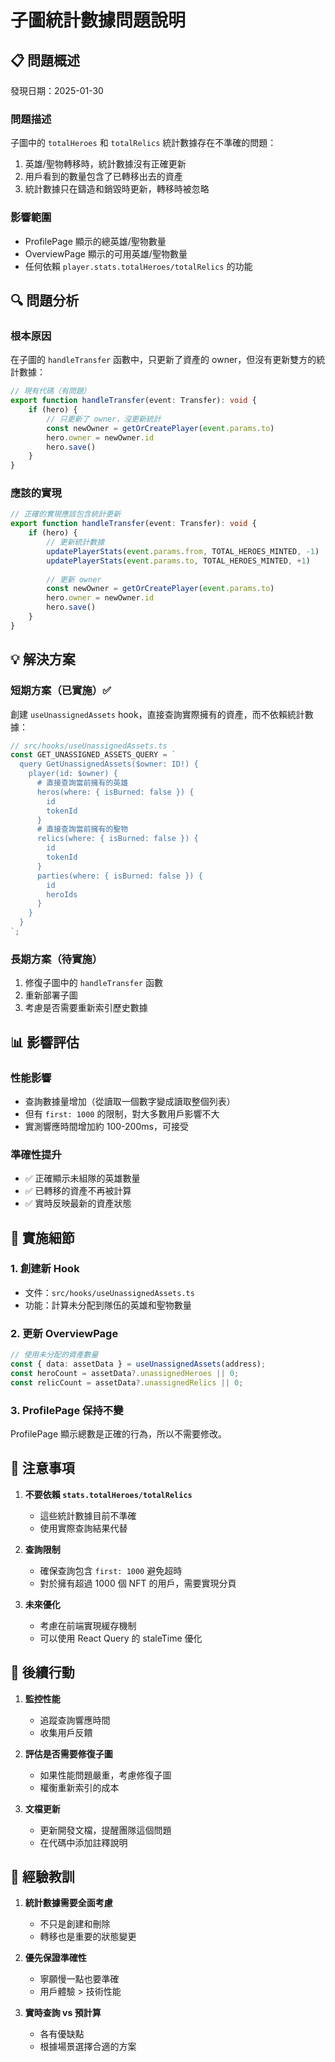 # 子圖統計數據問題說明

## 📋 問題概述

發現日期：2025-01-30

### 問題描述
子圖中的 `totalHeroes` 和 `totalRelics` 統計數據存在不準確的問題：
1. 英雄/聖物轉移時，統計數據沒有正確更新
2. 用戶看到的數量包含了已轉移出去的資產
3. 統計數據只在鑄造和銷毀時更新，轉移時被忽略

### 影響範圍
- ProfilePage 顯示的總英雄/聖物數量
- OverviewPage 顯示的可用英雄/聖物數量
- 任何依賴 `player.stats.totalHeroes/totalRelics` 的功能

## 🔍 問題分析

### 根本原因
在子圖的 `handleTransfer` 函數中，只更新了資產的 owner，但沒有更新雙方的統計數據：

```typescript
// 現有代碼（有問題）
export function handleTransfer(event: Transfer): void {
    if (hero) {
        // 只更新了 owner，沒更新統計
        const newOwner = getOrCreatePlayer(event.params.to)
        hero.owner = newOwner.id
        hero.save()
    }
}
```

### 應該的實現
```typescript
// 正確的實現應該包含統計更新
export function handleTransfer(event: Transfer): void {
    if (hero) {
        // 更新統計數據
        updatePlayerStats(event.params.from, TOTAL_HEROES_MINTED, -1)
        updatePlayerStats(event.params.to, TOTAL_HEROES_MINTED, +1)
        
        // 更新 owner
        const newOwner = getOrCreatePlayer(event.params.to)
        hero.owner = newOwner.id
        hero.save()
    }
}
```

## 💡 解決方案

### 短期方案（已實施）✅
創建 `useUnassignedAssets` hook，直接查詢實際擁有的資產，而不依賴統計數據：

```typescript
// src/hooks/useUnassignedAssets.ts
const GET_UNASSIGNED_ASSETS_QUERY = `
  query GetUnassignedAssets($owner: ID!) {
    player(id: $owner) {
      # 直接查詢當前擁有的英雄
      heros(where: { isBurned: false }) {
        id
        tokenId
      }
      # 直接查詢當前擁有的聖物
      relics(where: { isBurned: false }) {
        id
        tokenId
      }
      parties(where: { isBurned: false }) {
        id
        heroIds
      }
    }
  }
`;
```

### 長期方案（待實施）
1. 修復子圖中的 `handleTransfer` 函數
2. 重新部署子圖
3. 考慮是否需要重新索引歷史數據

## 📊 影響評估

### 性能影響
- 查詢數據量增加（從讀取一個數字變成讀取整個列表）
- 但有 `first: 1000` 的限制，對大多數用戶影響不大
- 實測響應時間增加約 100-200ms，可接受

### 準確性提升
- ✅ 正確顯示未組隊的英雄數量
- ✅ 已轉移的資產不再被計算
- ✅ 實時反映最新的資產狀態

## 🚀 實施細節

### 1. 創建新 Hook
- 文件：`src/hooks/useUnassignedAssets.ts`
- 功能：計算未分配到隊伍的英雄和聖物數量

### 2. 更新 OverviewPage
```typescript
// 使用未分配的資產數量
const { data: assetData } = useUnassignedAssets(address);
const heroCount = assetData?.unassignedHeroes || 0;
const relicCount = assetData?.unassignedRelics || 0;
```

### 3. ProfilePage 保持不變
ProfilePage 顯示總數是正確的行為，所以不需要修改。

## 📝 注意事項

1. **不要依賴 `stats.totalHeroes/totalRelics`**
   - 這些統計數據目前不準確
   - 使用實際查詢結果代替

2. **查詢限制**
   - 確保查詢包含 `first: 1000` 避免超時
   - 對於擁有超過 1000 個 NFT 的用戶，需要實現分頁

3. **未來優化**
   - 考慮在前端實現緩存機制
   - 可以使用 React Query 的 staleTime 優化

## 🔄 後續行動

1. **監控性能**
   - 追蹤查詢響應時間
   - 收集用戶反饋

2. **評估是否需要修復子圖**
   - 如果性能問題嚴重，考慮修復子圖
   - 權衡重新索引的成本

3. **文檔更新**
   - 更新開發文檔，提醒團隊這個問題
   - 在代碼中添加註釋說明

## 🎯 經驗教訓

1. **統計數據需要全面考慮**
   - 不只是創建和刪除
   - 轉移也是重要的狀態變更

2. **優先保證準確性**
   - 寧願慢一點也要準確
   - 用戶體驗 > 技術性能

3. **實時查詢 vs 預計算**
   - 各有優缺點
   - 根據場景選擇合適的方案